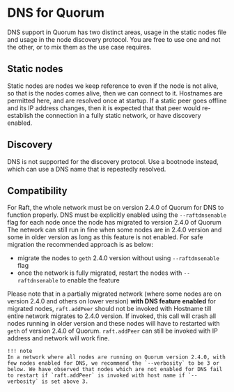 # DNS for Quorum

DNS support in Quorum has two distinct areas, usage in the static nodes file and usage in the 
node discovery protocol. You are free to use one and not the other, or to mix them as the use case
requires.

## Static nodes

Static nodes are nodes we keep reference to even if the node is not alive, so that is the nodes comes alive, 
then we can connect to it. Hostnames are permitted here, and are resolved once at startup. If a static peer goes offline
and its IP address changes, then it is expected that that peer would re-establish the connection in a fully static 
network, or have discovery enabled.

## Discovery

DNS is not supported for the discovery protocol. Use a bootnode instead, which can use a DNS name that is repeatedly
resolved.

## Compatibility
For Raft, the whole network must be on version 2.4.0 of Quorum for DNS to function properly.  DNS must 
be explicitly enabled using the `--raftdnsenable` flag for each node once the node has migrated to version 2.4.0 of Quorum
The network can still run in fine when some nodes are in 2.4.0 version and some in older version as long as this feature is not enabled. For safe migration the recommended approach is as below:
* migrate the nodes to `geth` 2.4.0 version without using `--raftdnsenable` flag
* once the network is fully migrated, restart the nodes with `--raftdnsenable` to enable the feature

Please note that in a partially migrated network  (where some nodes are on version 2.4.0 and others on lower version) **with DNS feature enabled** for migrated nodes, `raft.addPeer` should not be invoked with Hostname till entire network migrates to 2.4.0 version. If invoked, this call will crash all nodes running in older version and these nodes will have to restarted with `geth` of version 2.4.0 of Quorum. `raft.addPeer` can still be invoked with IP address and network will work fine. 

    !!! note
    In a network where all nodes are running on Quorum version 2.4.0, with few nodes enabled for DNS, we recommend the `--verbosity` to be 3 or below. We have observed that nodes which are not enabled for DNS fail to restart if `raft.addPeer` is invoked with host name if `--verbosity` is set above 3. 
